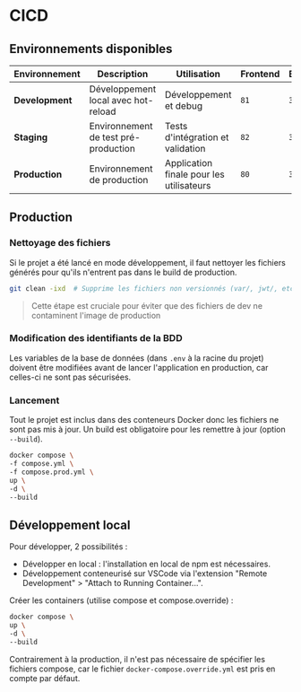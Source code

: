 # CICD

## Environnements disponibles

| Environnement   | Description                          | Utilisation                              | Frontend | Backend | PhpMyAdmin |
| --------------- | ------------------------------------ | ---------------------------------------- | -------- | ------- | ---------- |
| **Development** | Développement local avec hot-reload  | Développement et debug                   | `81`     | `3001`  | `8081`     |
| **Staging**     | Environnement de test pré-production | Tests d'intégration et validation        | `82`     | `3002`  | `8082`     |
| **Production**  | Environnement de production          | Application finale pour les utilisateurs | `80`     | `3000`  | `8080`     |

## Production

### Nettoyage des fichiers

Si le projet a été lancé en mode développement, il faut nettoyer les fichiers générés pour qu'ils n'entrent pas dans le build de production.

```bash
git clean -ixd  # Supprime les fichiers non versionnés (var/, jwt/, etc.)
```

> Cette étape est cruciale pour éviter que des fichiers de dev ne contaminent l'image de production

### Modification des identifiants de la BDD

Les variables de la base de données (dans `.env` à la racine du projet) doivent être modifiées avant de lancer l'application en production, car celles-ci ne sont pas sécurisées.

### Lancement

Tout le projet est inclus dans des conteneurs Docker donc les fichiers ne sont pas mis à jour. Un build est obligatoire pour les remettre à jour (option `--build`).

```bash
docker compose \
-f compose.yml \
-f compose.prod.yml \
up \
-d \
--build
```

## Développement local

Pour développer, 2 possibilités :

- Développer en local : l'installation en local de npm est nécessaires.
- Développement conteneurisé sur VSCode via l'extension "Remote Development" > "Attach to Running Container...".

Créer les containers (utilise compose et compose.override) :

```bash
docker compose \
up \
-d \
--build
```

Contrairement à la production, il n'est pas nécessaire de spécifier les fichiers compose, car le fichier `docker-compose.override.yml` est pris en compte par défaut.
